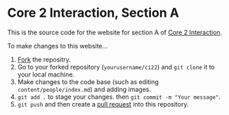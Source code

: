 # Core 2 Interaction, Section A

This is the source code for the website for section A of [Core 2 Interaction](https://ci22.href.blue/).

To make changes to this website...
1. [Fork](https://docs.github.com/en/get-started/quickstart/fork-a-repo) the repositry.
2. Go to your forked repository (`yourusername/ci22`) and `git clone` it to your local machine.
3. Make changes to the code base (such as editing `content/people/index.md`) and adding images. 
4. `git add .` to stage your changes. then `git commit -m "Your message"`.
5. `git push` and then create a [pull request](https://docs.github.com/en/pull-requests/collaborating-with-pull-requests/proposing-changes-to-your-work-with-pull-requests/creating-a-pull-request) into this repository.